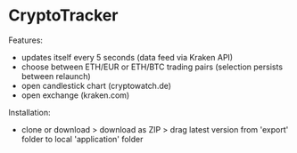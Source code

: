 # CryptoTracker
Features: 
- updates itself every 5 seconds (data feed via Kraken API)
- choose between ETH/EUR or ETH/BTC trading pairs (selection persists between relaunch)
- open candlestick chart (cryptowatch.de)
- open exchange (kraken.com)

Installation:
- clone or download > download as ZIP > drag latest version from 'export' folder to local 'application' folder
